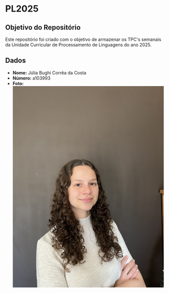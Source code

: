 # PL2025

## Objetivo do Repositório

Este repositório foi criado com o objetivo de armazenar os TPC's semanais da Unidade Curricular de Processamento de Linguagens do ano 2025.

## Dados 

- **Nome:** Júlia Bughi Corrêa da Costa
- **Número:** a103993
- **Foto:** ![foto](/images/image.jpg) 

